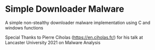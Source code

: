 # Simple Downloader Malware
A simple non-stealthy downloader malware implementation using C and windows functions

Special Thanks to Pierre Ciholas (https://en.ciholas.fr/) for his talk at Lancaster University 2021 on Malware Analysis

